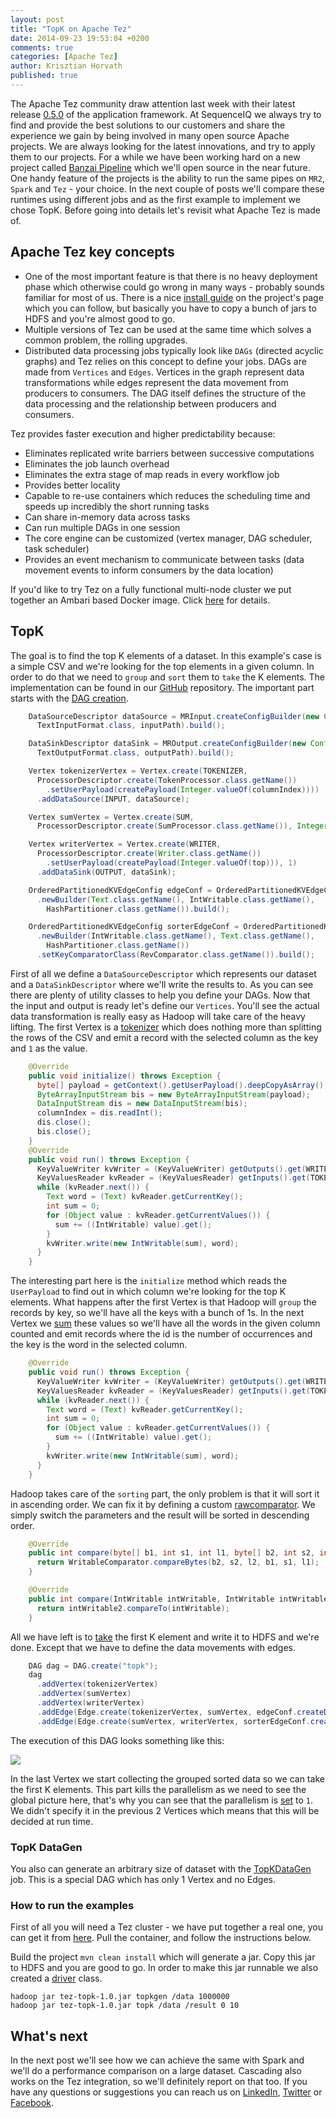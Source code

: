 ```yaml
---
layout: post
title: "TopK on Apache Tez"
date: 2014-09-23 19:53:04 +0200
comments: true
categories: [Apache Tez]
author: Krisztian Horvath
published: true
---
```

The Apache Tez community draw attention last week with their latest release [0.5.0](http://tez.apache.org/releases/0.5.0/release-notes.txt)
of the application framework. At SequenceIQ we always try to find and provide the best solutions to our customers and share the experience we gain by
being involved in many open source Apache projects. We are always looking for the latest innovations, and try to apply them to our projects.
For a while we have been working hard on a new project called
[Banzai Pipeline](http://docs.banzai.apiary.io/) which we'll open source in the near future. One handy feature of the projects is the ability to run the same pipes on `MR2`, `Spark` and `Tez` - your choice.
In the next couple of posts we'll compare these runtimes using different jobs and as the first example to implement we chose TopK. Before going into
details let's revisit what Apache Tez is made of.

## Apache Tez key concepts

* One of the most important feature is that there is no heavy deployment phase which otherwise could go wrong in many ways - probably sounds familiar
for most of us. There is a nice [install guide](http://tez.apache.org/install.html) on the project's page which you can follow, but basically
you have to copy a bunch of jars to HDFS and you're almost good to go.
* Multiple versions of Tez can be used at the same time which solves a common problem, the rolling upgrades.
* Distributed data processing jobs typically look like `DAGs` (directed acyclic graphs) and Tez relies on this concept to define your jobs.
DAGs are made from `Vertices` and `Edges`. Vertices in the graph represent data transformations while edges represent the data movement
from producers to consumers. The DAG itself defines the structure of the data processing and the relationship between producers and consumers.

Tez provides faster execution and higher predictability because:

* Eliminates replicated write barriers between successive computations
* Eliminates the job launch overhead
* Eliminates the extra stage of map reads in every workflow job
* Provides better locality
* Capable to re-use containers which reduces the scheduling time and speeds up incredibly the short running tasks
* Can share in-memory data across tasks
* Can run multiple DAGs in one session
* The core engine can be customized (vertex manager, DAG scheduler, task scheduler)
* Provides an event mechanism to communicate between tasks (data movement events to inform consumers by the data location)

If you'd like to try Tez on a fully functional multi-node cluster we put together an Ambari based Docker image. Click
[here](http://blog.sequenceiq.com/blog/2014/09/19/apache-tez-cluster/) for details.

<!-- more -->

## TopK

The goal is to find the top K elements of a dataset. In this example's case is a simple CSV and we're looking for the top elements in a given column.
In order to do that we need to `group` and `sort` them to `take` the K elements. The implementation can be found in our
[GitHub](https://github.com/sequenceiq/sequenceiq-samples) repository. The important part starts
with the [DAG creation](https://github.com/sequenceiq/sequenceiq-samples/blob/master/tez-topk/src/main/java/com/sequenceiq/tez/topk/TopK.java#L109).
```java
    DataSourceDescriptor dataSource = MRInput.createConfigBuilder(new Configuration(tezConf),
      TextInputFormat.class, inputPath).build();

    DataSinkDescriptor dataSink = MROutput.createConfigBuilder(new Configuration(tezConf),
      TextOutputFormat.class, outputPath).build();

    Vertex tokenizerVertex = Vertex.create(TOKENIZER,
      ProcessorDescriptor.create(TokenProcessor.class.getName())
        .setUserPayload(createPayload(Integer.valueOf(columnIndex))))
      .addDataSource(INPUT, dataSource);

    Vertex sumVertex = Vertex.create(SUM,
      ProcessorDescriptor.create(SumProcessor.class.getName()), Integer.valueOf(partition));

    Vertex writerVertex = Vertex.create(WRITER,
      ProcessorDescriptor.create(Writer.class.getName())
        .setUserPayload(createPayload(Integer.valueOf(top))), 1)
      .addDataSink(OUTPUT, dataSink);

    OrderedPartitionedKVEdgeConfig edgeConf = OrderedPartitionedKVEdgeConfig
      .newBuilder(Text.class.getName(), IntWritable.class.getName(),
        HashPartitioner.class.getName()).build();

    OrderedPartitionedKVEdgeConfig sorterEdgeConf = OrderedPartitionedKVEdgeConfig
      .newBuilder(IntWritable.class.getName(), Text.class.getName(),
        HashPartitioner.class.getName())
      .setKeyComparatorClass(RevComparator.class.getName()).build();
```
First of all we define a `DataSourceDescriptor` which represents our dataset and a `DataSinkDescriptor` where we'll
write the results to. As you can see there are plenty of utility classes to help you define your DAGs. Now that the input and output is
ready let's define our `Vertices`. You'll see the actual data transformation is really easy as Hadoop will take care of the heavy
lifting. The first Vertex is a
[tokenizer](https://github.com/sequenceiq/sequenceiq-samples/blob/master/tez-topk/src/main/java/com/sequenceiq/tez/topk/TopK.java#L160)
which does nothing more than splitting the rows of the CSV and emit a record with the selected column as the key and `1` as the value.
```java
    @Override
    public void initialize() throws Exception {
      byte[] payload = getContext().getUserPayload().deepCopyAsArray();
      ByteArrayInputStream bis = new ByteArrayInputStream(payload);
      DataInputStream dis = new DataInputStream(bis);
      columnIndex = dis.readInt();
      dis.close();
      bis.close();
    }
    @Override
    public void run() throws Exception {
      KeyValueWriter kvWriter = (KeyValueWriter) getOutputs().get(WRITER).getWriter();
      KeyValuesReader kvReader = (KeyValuesReader) getInputs().get(TOKENIZER).getReader();
      while (kvReader.next()) {
        Text word = (Text) kvReader.getCurrentKey();
        int sum = 0;
        for (Object value : kvReader.getCurrentValues()) {
          sum += ((IntWritable) value).get();
        }
        kvWriter.write(new IntWritable(sum), word);
      }
    }
```
The interesting part here is the `initialize` method which reads the `UserPayload` to find out in which column we're looking for
the top K elements. What happens after the first Vertex is that Hadoop will `group` the records by key, so we'll have all the keys
with a bunch of 1s. In the next Vertex we
[sum](https://github.com/sequenceiq/sequenceiq-samples/blob/master/tez-topk/src/main/java/com/sequenceiq/tez/topk/TopK.java#L192)
these values so we'll have all the words in the given column counted and emit records where the id is the number of occurrences and the key
is the word in the selected column.
```java
    @Override
    public void run() throws Exception {
      KeyValueWriter kvWriter = (KeyValueWriter) getOutputs().get(WRITER).getWriter();
      KeyValuesReader kvReader = (KeyValuesReader) getInputs().get(TOKENIZER).getReader();
      while (kvReader.next()) {
        Text word = (Text) kvReader.getCurrentKey();
        int sum = 0;
        for (Object value : kvReader.getCurrentValues()) {
          sum += ((IntWritable) value).get();
        }
        kvWriter.write(new IntWritable(sum), word);
      }
    }
```
Hadoop takes care of the `sorting` part, the only problem is that it will sort it in ascending order.
We can fix it by defining a custom [rawcomparator](https://github.com/sequenceiq/sequenceiq-samples/blob/master/tez-topk/src/main/java/com/sequenceiq/tez/topk/TopK.java#L254).
We simply switch the parameters and the result will be sorted in descending order.
```java
    @Override
    public int compare(byte[] b1, int s1, int l1, byte[] b2, int s2, int l2) {
      return WritableComparator.compareBytes(b2, s2, l2, b1, s1, l1);
    }

    @Override
    public int compare(IntWritable intWritable, IntWritable intWritable2) {
      return intWritable2.compareTo(intWritable);
    }
```
All we have left is to [take](https://github.com/sequenceiq/sequenceiq-samples/blob/master/tez-topk/src/main/java/com/sequenceiq/tez/topk/TopK.java#L213)
the first K element and write it to HDFS and we're done. Except that we have to
define the data movements with edges.
```java
    DAG dag = DAG.create("topk");
    dag
      .addVertex(tokenizerVertex)
      .addVertex(sumVertex)
      .addVertex(writerVertex)
      .addEdge(Edge.create(tokenizerVertex, sumVertex, edgeConf.createDefaultEdgeProperty()))
      .addEdge(Edge.create(sumVertex, writerVertex, sorterEdgeConf.createDefaultEdgeProperty()));
```
The execution of this DAG looks something like this:

![](http://yuml.me/b6bf74a3)

In the last Vertex we start collecting the grouped sorted data so we can take the first K elements. This part kills the parallelism as
we need to see the global picture here, that's why you can see that the parallelism is
[set](https://github.com/sequenceiq/sequenceiq-samples/blob/master/tez-topk/src/main/java/com/sequenceiq/tez/topk/TopK.java#L129) to `1`.
We didn't specify it in the previous 2 Vertices which means that this will be decided at run time.

### TopK DataGen
You also can generate an arbitrary size of dataset with the
[TopKDataGen](https://github.com/sequenceiq/sequenceiq-samples/blob/master/tez-topk/src/main/java/com/sequenceiq/tez/topk/TopKDataGen.java)
job. This is a special DAG which has only 1 Vertex and no Edges.

### How to run the examples

First of all you will need a Tez cluster - we have put together a real one, you can get it from [here](http://blog.sequenceiq.com/blog/2014/09/19/apache-tez-cluster/). Pull the container, and follow the instructions below.

Build the project `mvn clean install` which will generate a jar. Copy this jar to HDFS and you are good to go. In order to make this jar
runnable we also created a
[driver](https://github.com/sequenceiq/sequenceiq-samples/blob/master/tez-topk/src/main/java/com/sequenceiq/tez/topk/TopKDriver.java)
class.
```
hadoop jar tez-topk-1.0.jar topkgen /data 1000000
hadoop jar tez-topk-1.0.jar topk /data /result 0 10
```

## What's next
In the next post we'll see how we can achieve the same with Spark and we'll do a performance comparison on a large dataset.
Cascading also works on the Tez integration, so we'll definitely report on that too.
If you have any questions or suggestions you can reach us on [LinkedIn](https://www.linkedin.com/company/sequenceiq/), [Twitter](https://twitter.com/sequenceiq) or [Facebook](https://www.facebook.com/sequenceiq).
